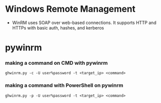 # Windows Remote Management

- WinRM uses SOAP over web-based connections. It supports HTTP and HTTPs with basic auth, hashes, and kerberos

# pywinrm

### making a command on CMD with pywinrm
```
ghwinrm.py -c -U user%password -t <target_ip> <command>
```

### making a command with PowerShell on pywinrm
```
ghwinrm.py -p -U user%password -t <target_ip> <command>
```